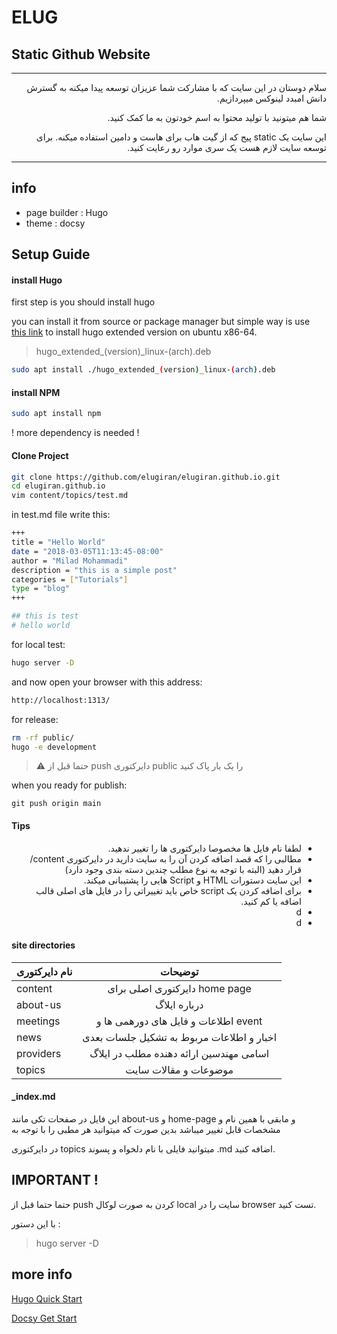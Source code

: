 # ELUG
## Static Github Website


---

<div dir="rtl">

سلام دوستان
در این سایت که با مشارکت شما عزیزان توسعه پیدا میکنه به گسترش دانش امبدد لینوکس میپردازیم.

شما هم میتونید با تولید محتوا به اسم خودتون به ما کمک کنید.

این سایت یک static پیج که از گیت هاب برای هاست و دامین استفاده میکنه. برای توسعه سایت لازم هست یک سری موارد رو رعایت کنید.


</div>


---

## info

- page builder : Hugo
- theme : docsy


## Setup Guide

#### install Hugo

first step is you should install hugo

you can install it from source or package manager but simple way is use [this link](https://github.com/gohugoio/hugo/releases/download/v0.139.3/hugo_extended_0.139.3_linux-amd64.deb)
to install hugo extended version on ubuntu x86-64.



> hugo_extended_(version)_linux-(arch).deb

``` bash
sudo apt install ./hugo_extended_(version)_linux-(arch).deb
```


#### install NPM

``` bash 
sudo apt install npm
```

! more dependency is needed !

#### Clone Project

``` bash
git clone https://github.com/elugiran/elugiran.github.io.git
cd elugiran.github.io
vim content/topics/test.md
```

in test.md file write this:

``` bash
+++                                                                             
title = "Hello World"
date = "2018-03-05T11:13:45-08:00"
author = "Milad Mohammadi"
description = "this is a simple post"
categories = ["Tutorials"]
type = "blog"
+++

## this is test
# hello world

```

for local test:
``` bash
hugo server -D

```

and now open your browser with this address:
``` bash
http://localhost:1313/
```

for release:
``` bash
rm -rf public/
hugo -e development
```

> :warning: حتما قبل از push دایرکتوری public را یک بار پاک کنید

when you ready for publish:
```
git push origin main
```



#### Tips

<div dir="rtl">

 - لطفا نام فایل ها مخصوصا دایرکتوری ها را تغییر ندهید.
 - مطالبی را که قصد اضافه کردن آن را به سایت دارید در دایرکتوری content/ قرار دهید (البته با توجه به نوع مطلب چندین دسته بندی وجود دارد)
 - این سایت دستورات HTML و Script هایی را پشتیبانی میکند.
 - برای اضافه کردن یک script خاص باید تغییراتی را در فایل های اصلی قالب اضافه یا کم کنید.
- d
- d

</div>

#### site directories


| نام دایرکتوری  | توضیحات |
| ------------- |:-------------:|
|   content       | دایرکتوری اصلی برای home page     |
|   about-us      | درباره ایلاگ     |
|   meetings      | اطلاعات و فایل های دورهمی ها و event     |
|   news          | اخبار و اطلاعات مربوط به تشکیل جلسات بعدی     |
|   providers     | اسامی مهندسین ارائه دهنده مطلب در ایلاگ     |
|   topics        | موضوعات و مقالات سایت     |




#### _index.md

این فایل در صفحات تکی مانند about-us و home-page و مابقی با همین نام و مشخصات قابل تغییر میباشد بدین صورت که میتوانید هر مطبی را با توجه به


در دایرکتوری topics میتوانید فایلی با نام دلخواه و پسوند .md اضافه کنید.



## IMPORTANT !

حتما حتما قبل از push کردن به صورت لوکال local سایت را در browser تست کنید.

با این دستور :

> hugo server -D


## more info

[Hugo Quick Start](https://gohugo.io/getting-started/quick-start/)

[Docsy Get Start](https://www.docsy.dev/docs/get-started/)

